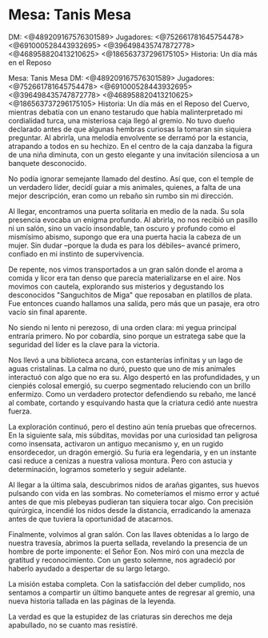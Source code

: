 # Mesa: Tanis Mesa
DM: <@489209167576301589> 
Jugadores: <@752661781645754478> <@691000528443932695> <@396498435747872778> <@468958820413210625> <@186563737296175105> 
Historia:
Un día más en el Reposo 

Mesa: Tanis Mesa
DM: <@489209167576301589> 
Jugadores: <@752661781645754478> <@691000528443932695> <@396498435747872778> <@468958820413210625> <@186563737296175105> 
Historia:
Un día más en el Reposo del Cuervo, mientras debatía con un enano testarudo que había malinterpretado mi cordialidad turca, una misteriosa caja llegó al gremio. No tuvo dueño declarado antes de que algunas hembras curiosas la tomaran sin siquiera preguntar. Al abrirla, una melodía envolvente se derramó por la estancia, atrapando a todos en su hechizo. En el centro de la caja danzaba la figura de una niña diminuta, con un gesto elegante y una invitación silenciosa a un banquete desconocido.

No podía ignorar semejante llamado del destino. Así que, con el temple de un verdadero líder, decidí guiar a mis animales, quienes, a falta de una mejor descripción, eran como un rebaño sin rumbo sin mi dirección.

Al llegar, encontramos una puerta solitaria en medio de la nada. Su sola presencia evocaba un enigma profundo. Al abrirla, no nos recibió un pasillo ni un salón, sino un vacío insondable, tan oscuro y profundo como el mismísimo abismo, supongo que era una puerta hacia la cabeza de un mujer. Sin dudar –porque la duda es para los débiles– avancé primero, confiado en mi instinto de supervivencia.

De repente, nos vimos transportados a un gran salón donde el aroma a comida y licor era tan denso que parecía materializarse en el aire. Nos movimos con cautela, explorando sus misterios y degustando los desconocidos "Sanguchitos de Miga" que reposaban en platillos de plata. Fue entonces cuando hallamos una salida, pero más que un pasaje, era otro vacío sin final aparente.

No siendo ni lento ni perezoso, di una orden clara: mi yegua principal entraría primero. No por cobardía, sino porque un estratega sabe que la seguridad del líder es la clave para la victoria.

Nos llevó a una biblioteca arcana, con estanterías infinitas y un lago de aguas cristalinas. La calma no duró, puesto que uno de mis animales interactuó con algo que no era su. Algo despertó en las profundidades, y un cienpiés colosal emergió, su cuerpo segmentado reluciendo con un brillo enfermizo. Como un verdadero protector defendiendo su rebaño, me lancé al combate, cortando y esquivando hasta que la criatura cedió ante nuestra fuerza.

La exploración continuó, pero el destino aún tenía pruebas que ofrecernos. En la siguiente sala, mis súbditas, movidas por una curiosidad tan peligrosa como insensata, activaron un antiguo mecanismo y, en un rugido ensordecedor, un dragón emergió. Su furia era legendaria, y en un instante casi reduce a cenizas a nuestra valiosa montura. Pero con astucia y determinación, logramos someterlo y seguir adelante.

Al llegar a la última sala, descubrimos nidos de arañas gigantes, sus huevos pulsando con vida en las sombras. No cometeríamos el mismo error y actué antes de que mis plebeyas pudieran tan siquiera tocar algo. Con precisión quirúrgica, incendié los nidos desde la distancia, erradicando la amenaza antes de que tuviera la oportunidad de atacarnos.

Finalmente, volvimos al gran salón. Con las llaves obtenidas a lo largo de nuestra travesía, abrimos la puerta sellada, revelando la presencia de un hombre de porte imponente: el Señor Eon. Nos miró con una mezcla de gratitud y reconocimiento. Con un gesto solemne, nos agradeció por haberlo ayudado a despertar de su largo letargo.

La misión estaba completa. Con la satisfacción del deber cumplido, nos sentamos a compartir un último banquete antes de regresar al gremio, una nueva historia tallada en las páginas de la leyenda.

La verdad es que la estupidez de las criaturas sin derechos me deja apabullado, no se cuanto mas resistiré.

